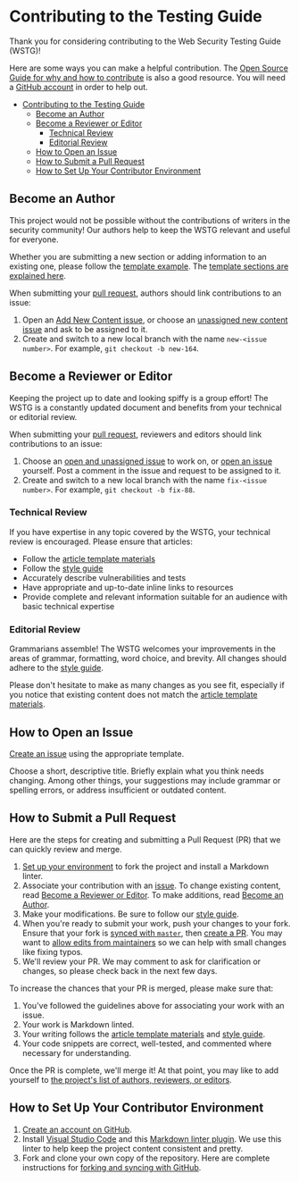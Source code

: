 # Contributing to the Testing Guide

Thank you for considering contributing to the Web Security Testing Guide (WSTG)!

Here are some ways you can make a helpful contribution. The [Open Source Guide for why and how to contribute](https://opensource.guide/how-to-contribute/) is also a good resource. You will need a [GitHub account](https://help.github.com/en/github/getting-started-with-github/signing-up-for-a-new-github-account) in order to help out.

- [Contributing to the Testing Guide](#contributing-to-the-testing-guide)
  - [Become an Author](#become-an-author)
  - [Become a Reviewer or Editor](#become-a-reviewer-or-editor)
    - [Technical Review](#technical-review)
    - [Editorial Review](#editorial-review)
  - [How to Open an Issue](#how-to-open-an-issue)
  - [How to Submit a Pull Request](#how-to-submit-a-pull-request)
  - [How to Set Up Your Contributor Environment](#how-to-set-up-your-contributor-environment)

## Become an Author

This project would not be possible without the contributions of writers in the security community! Our authors help to keep the WSTG relevant and useful for everyone.

Whether you are submitting a new section or adding information to an existing one, please follow the [template example](template/999.1_Testing_for_a_Cat_in_a_Box_WSTG-FOO-001.md). The [template sections are explained here](template/999.2_Template_Explanation_WSTG-FOO-002.md).

When submitting your [pull request](#how-to-submit-a-pull-request), authors should link contributions to an issue:

1. Open an [Add New Content issue](https://github.com/OWASP/wstg/issues/new?assignees=&labels=New&template=new-content.md&title=), or choose an [unassigned new content issue](https://github.com/OWASP/wstg/issues?q=is%3Aopen+is%3Aissue+label%3ANew+no%3Aassignee) and ask to be assigned to it.
2. Create and switch to a new local branch with the name `new-<issue number>`. For example, `git checkout -b new-164`.

## Become a Reviewer or Editor

Keeping the project up to date and looking spiffy is a group effort! The WSTG is a constantly updated document and benefits from your technical or editorial review.

When submitting your [pull request](#how-to-submit-a-pull-request), reviewers and editors should link contributions to an issue:

1. Choose an [open and unassigned issue](https://github.com/OWASP/wstg/issues?q=is%3Aopen+is%3Aissue+no%3Aassignee) to work on, or [open an issue](https://github.com/OWASP/wstg/issues/new/choose) yourself. Post a comment in the issue and request to be assigned to it.
2. Create and switch to a new local branch with the name `fix-<issue number>`. For example, `git checkout -b fix-88`.

### Technical Review

If you have expertise in any topic covered by the WSTG, your technical review is encouraged. Please ensure that articles:

- Follow the [article template materials](template)
- Follow the [style guide](style_guide.md)
- Accurately describe vulnerabilities and tests
- Have appropriate and up-to-date inline links to resources
- Provide complete and relevant information suitable for an audience with basic technical expertise

### Editorial Review

Grammarians assemble! The WSTG welcomes your improvements in the areas of grammar, formatting, word choice, and brevity. All changes should adhere to the [style guide](style_guide.md).

Please don't hesitate to make as many changes as you see fit, especially if you notice that existing content does not match the [article template materials](template).

## How to Open an Issue

[Create an issue](https://github.com/OWASP/wstg/issues/new/choose) using the appropriate template.

Choose a short, descriptive title. Briefly explain what you think needs changing. Among other things, your suggestions may include grammar or spelling errors, or address insufficient or outdated content.

## How to Submit a Pull Request

Here are the steps for creating and submitting a Pull Request (PR) that we can quickly review and merge.

1. [Set up your environment](#how-to-set-up-your-contributor-environment) to fork the project and install a Markdown linter.
2. Associate your contribution with an [issue](https://github.com/OWASP/wstg/issues). To change existing content, read [Become a Reviewer or Editor](#become-a-reviewer-or-editor). To make additions, read [Become an Author](#become-an-author).
3. Make your modifications. Be sure to follow our [style guide](style_guide.md).
4. When you're ready to submit your work, push your changes to your fork. Ensure that your fork is [synced with `master`](https://help.github.com/en/github/collaborating-with-issues-and-pull-requests/syncing-a-fork), then [create a PR](https://help.github.com/en/github/collaborating-with-issues-and-pull-requests/creating-a-pull-request-from-a-fork). You may want to [allow edits from maintainers](https://help.github.com/en/github/collaborating-with-issues-and-pull-requests/allowing-changes-to-a-pull-request-branch-created-from-a-fork) so we can help with small changes like fixing typos.
5. We'll review your PR. We may comment to ask for clarification or changes, so please check back in the next few days.

To increase the chances that your PR is merged, please make sure that:

1. You've followed the guidelines above for associating your work with an issue.
2. Your work is Markdown linted.
3. Your writing follows the [article template materials](template) and [style guide](style_guide.md).
4. Your code snippets are correct, well-tested, and commented where necessary for understanding.

Once the PR is complete, we'll merge it! At that point, you may like to add yourself to [the project's list of authors, reviewers, or editors](document/1_Frontispiece/1_Frontispiece.md).

## How to Set Up Your Contributor Environment

1. [Create an account on GitHub](https://help.github.com/en/github/getting-started-with-github/signing-up-for-a-new-github-account).
2. Install [Visual Studio Code](https://code.visualstudio.com/) and this [Markdown linter plugin](https://github.com/DavidAnson/vscode-markdownlint#install). We use this linter to help keep the project content consistent and pretty.
3. Fork and clone your own copy of the repository. Here are complete instructions for [forking and syncing with GitHub](https://help.github.com/en/github/getting-started-with-github/fork-a-repo).
